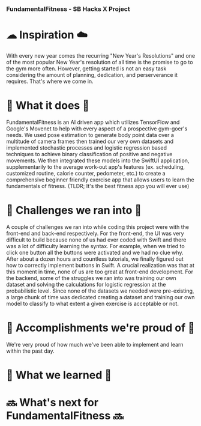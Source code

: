 ### FundamentalFitness - SB Hacks X Project

# ☁ Inspiration ☁️
With every new year comes the recurring "New Year's Resolutions" and one of the most popular New Year's resolution of all time is the promise to go to the gym more often. However, getting started is not an easy task considering the amount of planning, dedication, and perserverance it requires. That's where we come in. 

#  🚧 What it does 🚧
FundamentalFitness is an AI driven app which utilizes TensorFlow and Google's Movenet to help with every aspect of a prospective gym-goer's needs. We used pose estimation to generate body point data over a multitude of camera frames then trained our very own datasets and implemented stochastic processes and logistic regression based techniques to achieve binary classification of positive and negative movements. We then integrated these models into the SwiftUI application, supplementarily to the average work-out app's features (ex. scheduling, customized routine, calorie counter, pedometer, etc.) to create a comprehensive beginner friendly exercise app that allows users to learn the fundamentals of fitness. 
(TLDR; It's the best fitness app you will ever use)

# 👷 Challenges we ran into 👷
A couple of challenges we ran into while coding this project were with the front-end and back-end respectively. 
For the front-end, the UI was very difficult to build because none of us had ever coded with Swift and there was a lot of difficulty learning the syntax. For example, when we tried to click one button all the buttons were activated and we had no clue why. After about a dozen hours and countless tutorials, we finally figured out how to correctly implement buttons in Swift. A crucial realization was that at this moment in time, none of us are too great at front-end development.
For the backend, some of the struggles we ran into was training our own dataset and solving the calculations for logistic regression at the probabilistic level. Since none of the datasets we needed were pre-existing, a large chunk of time was dedicated creating a dataset and training our own model to classify to what extent a given exercise is acceptable or not. 

# 🎉 Accomplishments we're proud of 🎉
We're very proud of how much we've been able to implement and learn within the past day. 

# 📙 What we learned 📙

# 🔜 What's next for FundamentalFitness 🔜


